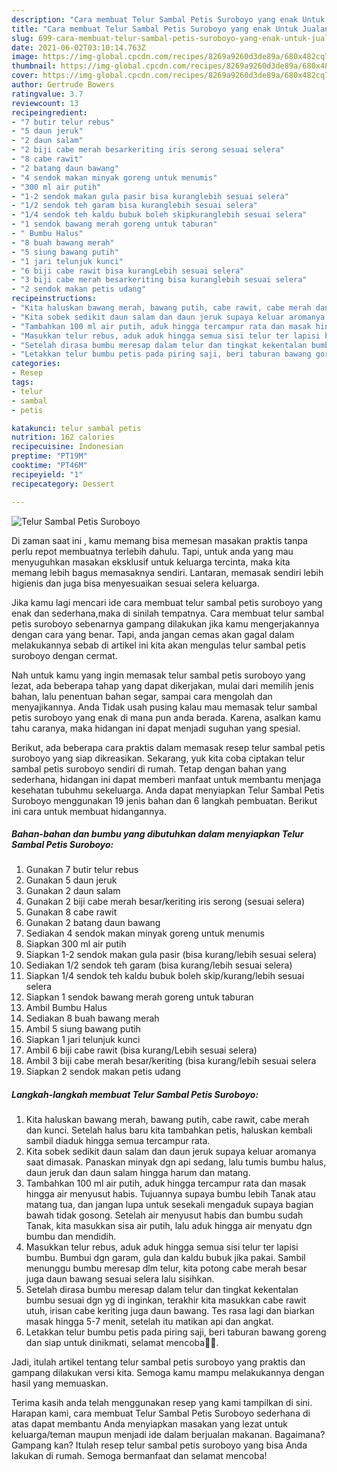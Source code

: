 ```yaml
---
description: "Cara membuat Telur Sambal Petis Suroboyo yang enak Untuk Jualan"
title: "Cara membuat Telur Sambal Petis Suroboyo yang enak Untuk Jualan"
slug: 699-cara-membuat-telur-sambal-petis-suroboyo-yang-enak-untuk-jualan
date: 2021-06-02T03:10:14.763Z
image: https://img-global.cpcdn.com/recipes/8269a9260d3de89a/680x482cq70/telur-sambal-petis-suroboyo-foto-resep-utama.jpg
thumbnail: https://img-global.cpcdn.com/recipes/8269a9260d3de89a/680x482cq70/telur-sambal-petis-suroboyo-foto-resep-utama.jpg
cover: https://img-global.cpcdn.com/recipes/8269a9260d3de89a/680x482cq70/telur-sambal-petis-suroboyo-foto-resep-utama.jpg
author: Gertrude Bowers
ratingvalue: 3.7
reviewcount: 13
recipeingredient:
- "7 butir telur rebus"
- "5 daun jeruk"
- "2 daun salam"
- "2 biji cabe merah besarkeriting iris serong sesuai selera"
- "8 cabe rawit"
- "2 batang daun bawang"
- "4 sendok makan minyak goreng untuk menumis"
- "300 ml air putih"
- "1-2 sendok makan gula pasir bisa kuranglebih sesuai selera"
- "1/2 sendok teh garam bisa kuranglebih sesuai selera"
- "1/4 sendok teh kaldu bubuk boleh skipkuranglebih sesuai selera"
- "1 sendok bawang merah goreng untuk taburan"
- " Bumbu Halus"
- "8 buah bawang merah"
- "5 siung bawang putih"
- "1 jari telunjuk kunci"
- "6 biji cabe rawit bisa kurangLebih sesuai selera"
- "3 biji cabe merah besarkeriting bisa kuranglebih sesuai selera"
- "2 sendok makan petis udang"
recipeinstructions:
- "Kita haluskan bawang merah, bawang putih, cabe rawit, cabe merah dan kunci. Setelah halus baru kita tambahkan petis, haluskan kembali sambil diaduk hingga semua tercampur rata."
- "Kita sobek sedikit daun salam dan daun jeruk supaya keluar aromanya saat dimasak. Panaskan minyak dgn api sedang, lalu tumis bumbu halus, daun jeruk dan daun salam hingga harum dan matang."
- "Tambahkan 100 ml air putih, aduk hingga tercampur rata dan masak hingga air menyusut habis. Tujuannya supaya bumbu lebih Tanak atau matang tua, dan jangan lupa untuk sesekali mengaduk supaya bagian bawah tidak gosong. Setelah air menyusut habis dan bumbu sudah Tanak, kita masukkan sisa air putih, lalu aduk hingga air menyatu dgn bumbu dan mendidih."
- "Masukkan telur rebus, aduk aduk hingga semua sisi telur ter lapisi bumbu. Bumbui dgn garam, gula dan kaldu bubuk jika pakai. Sambil menunggu bumbu meresap dlm telur, kita potong cabe merah besar juga daun bawang sesuai selera lalu sisihkan."
- "Setelah dirasa bumbu meresap dalam telur dan tingkat kekentalan bumbu sesuai dgn yg di inginkan, terakhir kita masukkan cabe rawit utuh, irisan cabe keriting juga daun bawang. Tes rasa lagi dan biarkan masak hingga 5-7 menit, setelah itu matikan api dan angkat."
- "Letakkan telur bumbu petis pada piring saji, beri taburan bawang goreng dan siap untuk dinikmati, selamat mencoba🙏🥰."
categories:
- Resep
tags:
- telur
- sambal
- petis

katakunci: telur sambal petis 
nutrition: 162 calories
recipecuisine: Indonesian
preptime: "PT19M"
cooktime: "PT46M"
recipeyield: "1"
recipecategory: Dessert

---
```



![Telur Sambal Petis Suroboyo](https://img-global.cpcdn.com/recipes/8269a9260d3de89a/680x482cq70/telur-sambal-petis-suroboyo-foto-resep-utama.jpg)

Di zaman  saat ini , kamu memang bisa memesan masakan praktis tanpa perlu repot membuatnya terlebih dahulu. Tapi, untuk anda yang mau menyuguhkan masakan eksklusif untuk keluarga tercinta, maka kita memang lebih bagus memasaknya sendiri. Lantaran, memasak sendiri lebih higienis dan juga bisa menyesuaikan sesuai selera keluarga.

Jika kamu lagi mencari ide cara membuat telur sambal petis suroboyo yang enak dan sederhana,maka di sinilah tempatnya. Cara membuat telur sambal petis suroboyo  sebenarnya gampang dilakukan jika kamu mengerjakannya dengan cara yang benar. Tapi, anda jangan cemas akan gagal dalam melakukannya 
sebab di artikel ini kita akan mengulas telur sambal petis suroboyo dengan cermat.  



Nah untuk kamu yang ingin memasak telur sambal petis suroboyo yang lezat, ada beberapa tahap yang dapat dikerjakan, mulai dari memilih jenis bahan, lalu penentuan bahan segar, sampai cara mengolah dan menyajikannya. Anda Tidak usah pusing kalau mau memasak telur sambal petis suroboyo yang enak di mana pun anda berada. Karena, asalkan kamu  tahu caranya, maka hidangan ini dapat menjadi suguhan yang spesial.

Berikut, ada beberapa cara praktis  dalam memasak resep telur sambal petis suroboyo yang siap dikreasikan. Sekarang, yuk kita coba ciptakan telur sambal petis suroboyo sendiri di rumah. Tetap dengan bahan yang sederhana, hidangan ini dapat memberi manfaat untuk membantu menjaga kesehatan tubuhmu sekeluarga. Anda dapat menyiapkan Telur Sambal Petis Suroboyo menggunakan 19 jenis bahan dan 6 langkah pembuatan. Berikut ini cara untuk membuat hidangannya.

<!--inarticleads1-->

##### Bahan-bahan dan bumbu yang dibutuhkan dalam menyiapkan Telur Sambal Petis Suroboyo:

1. Gunakan 7 butir telur rebus
1. Gunakan 5 daun jeruk
1. Gunakan 2 daun salam
1. Gunakan 2 biji cabe merah besar/keriting iris serong (sesuai selera)
1. Gunakan 8 cabe rawit
1. Gunakan 2 batang daun bawang
1. Sediakan 4 sendok makan minyak goreng untuk menumis
1. Siapkan 300 ml air putih
1. Siapkan 1-2 sendok makan gula pasir (bisa kurang/lebih sesuai selera)
1. Sediakan 1/2 sendok teh garam (bisa kurang/lebih sesuai selera)
1. Siapkan 1/4 sendok teh kaldu bubuk boleh skip/kurang/lebih sesuai selera
1. Siapkan 1 sendok bawang merah goreng untuk taburan
1. Ambil  Bumbu Halus
1. Sediakan 8 buah bawang merah
1. Ambil 5 siung bawang putih
1. Siapkan 1 jari telunjuk kunci
1. Ambil 6 biji cabe rawit (bisa kurang/Lebih sesuai selera)
1. Ambil 3 biji cabe merah besar/keriting (bisa kurang/lebih sesuai selera
1. Siapkan 2 sendok makan petis udang




<!--inarticleads2-->

##### Langkah-langkah membuat Telur Sambal Petis Suroboyo:

1. Kita haluskan bawang merah, bawang putih, cabe rawit, cabe merah dan kunci. Setelah halus baru kita tambahkan petis, haluskan kembali sambil diaduk hingga semua tercampur rata.
1. Kita sobek sedikit daun salam dan daun jeruk supaya keluar aromanya saat dimasak. Panaskan minyak dgn api sedang, lalu tumis bumbu halus, daun jeruk dan daun salam hingga harum dan matang.
1. Tambahkan 100 ml air putih, aduk hingga tercampur rata dan masak hingga air menyusut habis. Tujuannya supaya bumbu lebih Tanak atau matang tua, dan jangan lupa untuk sesekali mengaduk supaya bagian bawah tidak gosong. Setelah air menyusut habis dan bumbu sudah Tanak, kita masukkan sisa air putih, lalu aduk hingga air menyatu dgn bumbu dan mendidih.
1. Masukkan telur rebus, aduk aduk hingga semua sisi telur ter lapisi bumbu. Bumbui dgn garam, gula dan kaldu bubuk jika pakai. Sambil menunggu bumbu meresap dlm telur, kita potong cabe merah besar juga daun bawang sesuai selera lalu sisihkan.
1. Setelah dirasa bumbu meresap dalam telur dan tingkat kekentalan bumbu sesuai dgn yg di inginkan, terakhir kita masukkan cabe rawit utuh, irisan cabe keriting juga daun bawang. Tes rasa lagi dan biarkan masak hingga 5-7 menit, setelah itu matikan api dan angkat.
1. Letakkan telur bumbu petis pada piring saji, beri taburan bawang goreng dan siap untuk dinikmati, selamat mencoba🙏🥰.




Jadi, itulah artikel tentang  telur sambal petis suroboyo  yang praktis dan gampang dilakukan versi kita. Semoga kamu mampu melakukannya dengan hasil yang memuaskan. 

Terima kasih anda telah menggunakan resep yang kami tampilkan di sini. Harapan kami, cara membuat  Telur Sambal Petis Suroboyo sederhana di atas dapat membantu Anda menyiapkan masakan yang lezat untuk keluarga/teman maupun menjadi ide dalam berjualan makanan. Bagaimana? Gampang kan? Itulah resep telur sambal petis suroboyo yang bisa Anda lakukan di rumah. Semoga bermanfaat dan selamat mencoba!


